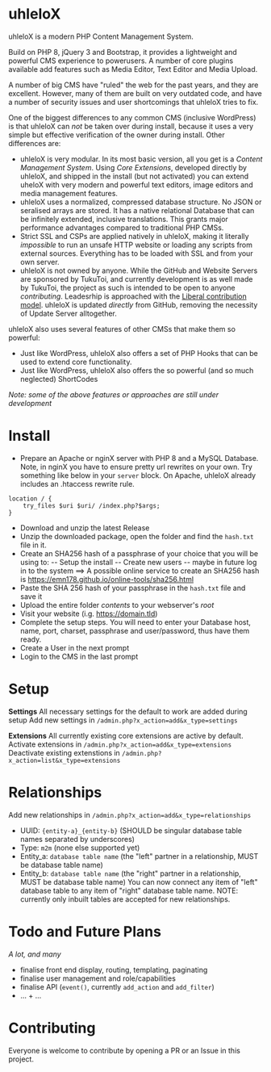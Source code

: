 # uhleloX

uhleloX is a modern PHP Content Management System.

Build on PHP 8, jQuery 3 and Bootstrap, it provides a lightweight and powerful CMS experience to powerusers.
A number of core plugins available add features such as Media Editor, Text Editor and Media Upload.

A number of big CMS have "ruled" the web for the past years, and they are excellent. However, many of them are built on very outdated code, and have a number of security issues and user shortcomings that uhleloX tries to fix.

One of the biggest differences to any common CMS (inclusive WordPress) is that uhleloX can *not* be taken over during install, because it uses a very simple but effective verification of the owner during install.
Other differences are: 
- uhleloX is very modular. In its most basic version, all you get is a *Content Management System*. Using *Core Extensions*, developed directly by uhleloX, and shipped in the install (but not activated) you can extend uheloX with very modern and powerful text editors, image editors and media management features.
- uhleloX uses a normalized, compressed database structure. No JSON or seralised arrays are stored. It has a native relational Database that can be infinitely extended, inclusive translations. This grants major performance advantages compared to traditional PHP CMSs.
- Strict SSL and CSPs are applied natively in uhleloX, making it literally *impossible* to run an unsafe HTTP website or loading any scripts from external sources. Everything has to be loaded with SSL and from your own server.
- uhleloX is not owned by anyone. While the GitHub and Website Servers are sponsored by TukuToi, and currently development is as well made by TukuToi, the project as such is intended to be open to anyone _contributing_. Leadesrhip is approached with the [Liberal contribution model](https://opensource.guide/leadership-and-governance/#what-are-some-of-the-common-governance-structures-for-open-source-projects). uhleloX is updated _directly_ from GitHub, removing the necessity of Update Server alltogether.

uhleloX also uses several features of other CMSs that make them so powerful:
- Just like WordPress, uhleloX also offers a set of PHP Hooks that can be used to extend core functionality.
- Just like WordPress, uhleloX also offers the so powerful (and so much neglected) ShortCodes

*Note: some of the above features or approaches are still under development*

# Install
- Prepare an Apache or nginX server with PHP 8 and a MySQL Database. 
Note, in nginX you have to ensure pretty url rewrites on your own. Try something like below in your `server` block. On Apache, uhleloX already includes an .htaccess rewrite rule.
```
location / {
	try_files $uri $uri/ /index.php?$args; 
}
```
- Download and unzip the latest Release
- Unzip the downloaded package, open the folder and find the `hash.txt` file in it.
- Create an SHA256 hash of a passphrase of your choice that you will be using to:
-- Setup the install
-- Create new users
-- maybe in future log in to the system
==> A possible online service to create an SHA256 hash is https://emn178.github.io/online-tools/sha256.html
- Paste the SHA 256 hash of your passphrase in the `hash.txt` file and save it
- Upload the entire folder *contents* to your webserver's *root*
- Visit your website (i.g. https://domain.tld)
- Complete the setup steps. You will need to enter your Database host, name, port, charset, passphrase and user/password, thus have them ready.
- Create a User in the next prompt
- Login to the CMS in the last prompt

# Setup
**Settings**
All necessary settings for the default to work are added during setup
Add new settings in `/admin.php?x_action=add&x_type=settings`

**Extensions**
All currently existing core extensions are active by default.
Activate extensions in `/admin.php?x_action=add&x_type=extensions`
Deactivate existing extenstions in `/admin.php?x_action=list&x_type=extensions`

# Relationships
Add new relationships in `/admin.php?x_action=add&x_type=relationships`
- UUID: `{entity-a}_{entity-b}` (SHOULD be singular database table names separated by underscores)
- Type: `m2m` (none else supported yet)
- Entity_a: `database table name` (the "left" partner in a relationship, MUST be database table name)
- Entity_b: `database table name` (the "right" partner in a relationship, MUST be database table name)
You can now connect any item of "left" database table to any item of "right" database table name.
NOTE: currently only inbuilt tables are accepted for new relationships. 

# Todo and Future Plans
*A lot, and many*
- finalise front end display, routing, templating, paginating
- finalise user management and role/capabilities
- finalise API (`event()`, currently `add_action` and `add_filter`)
- ... + ...

# Contributing 

Everyone is welcome to contribute by opening a PR or an Issue in this project.

